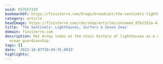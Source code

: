 ```yaml
---
uuid: 657657329
bookmarkOf: https://finisterre.com/blogs/broadcast/the-sentinels-lighthouses-surfers-seven-seas
category: article
headImage: https://finisterre.com/cdn/shop/articles/unnamed_87b1332a-4a90-48cb-9923-ec5fa51236fe.jpg?v=1696504698
title: 'The Sentinels: Lighthouses, Surfers & Seven Seas'
domain: finisterre.com
description: Mat Arney looks at the stoic history of lighthouses as a metaphor for
  ocean guardianship.
tags: []
date: '2023-10-07T20:49:35.093Z'
highlights:
---
```



